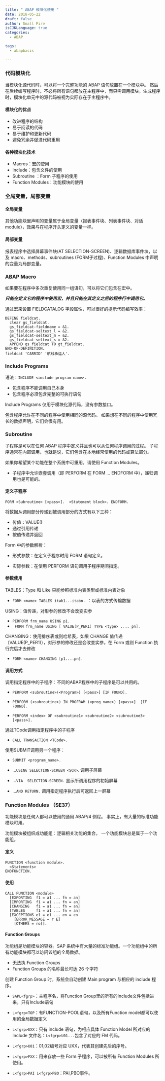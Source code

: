 ```yaml
---
title: " ABAP 模块化使用 "
date: 2018-05-22
draft: false
author: Small Fire
isCJKLanguage: true
categories: 
  - ABAP

tags: 
  - abapbasis

---
```


### 代码模块化

当模块化源代码时，可以将一个完整功能的 ABAP 语句放置在一个模块中。 然后在后续编写程序时，不必将所有语句都放在主程序中，而只需调用模块。生成程序时，模块化单元中的源代码被视为实际存在于主程序中。

#### 模块化的优点

- 改进程序的结构
- 易于阅读的代码
- 易于维护和更新代码
- 避免冗余并促进代码重用

#### 各种模块化技术

- Macros：宏的使用
- Include：包含文件的使用
- Subroutine ：Form 子程序的使用 
- Function Modules：功能模块的使用

### 全局变量，局部变量

#### 全局变量

其他功能块里声明的变量属于全局变量（报表事件块、列表事件块、对话 module），效果与在程序开头定义的变量一样。

#### 局部变量

报表程序中选择屏幕事件块(AT SELECTION-SCREEN)、逻辑数据库事件块，以及 macro、methods、subroutines (FORM子过程)、Function Modules 中声明的变量为局部变量。

### ABAP Macro

如果要在程序中多次重复使用同一组语句，可以将它们包含在宏中。

***只能在定义它的程序中使用宏，并且只能在其定义之后的程序行中调用它。***

通过宏来设置 FIELDCATALOG 字段属性，可以很好的提示代码编写效率：

```ABAP
DEFINE fieldcat.  
  clear gs_fieldcat.  
  gs_fieldcat-fieldname = &1.  
  gs_fieldcat-seltext_l = &2.  
  gs_fieldcat-seltext_m = &2.  
  gs_fieldcat-seltext_s = &2.
  APPEND gs_fieldcat TO gt_fieldcat.
END-OF-DEFINITION.
fieldcat 'CARRID' '航线承运人'.
```

### Include Programs

语法：`INCLUDE <include program name>.`

- 包含程序不能调用自己本身
- 包含程序必须包含完整的可执行语句

Include Programs 仅用于模块化源代码，没有参数接口。

包含程序允许在不同的程序中使用相同的源代码。 如果想在不同的程序中使用冗长的数据声明，它们会很有用。

### Subroutine

子程序是可以在任何 ABAP 程序中定义并且也可以从任何程序调用的过程。 子程序通常在内部调用，也就是说，它们包含在本地经常使用的代码或算法部分。

 如果你希望某个功能在整个系统中可重用，请使用 Function Modules。

- 子程序中允许嵌套调用（即 PERFORM 在 FORM ... ENDFORM 中），递归调用也是可能的。

#### 定义子程序

`FORM <Subroutine> [<pass>].  <Statement block>. ENDFORM.`

将数据从调用部分传递到被调用部分的方式有以下三种：

- 传值：VALUE()
- 通过引用传递
- 按值传递并返回

Form 中的参数解析：

- 形式参数：在定义子程序时用 FORM 语句定义。


- 实际参数：在使用 PERFORM 语句调用子程序期间指定。

#### 参数使用


TABLES：Type 和 Like 只能参照标准内表类型或标准内表对象

- `FORM <name> TABLES itab1...itabn. `：以表的方式传输数据

USING：值传递，对形参的修改不会改变实参

- `PERFORM frm_name USING p1.`
- ` FORM frm_name USING [ VALUE(P_PER1) TYPE <type> .... pn].`

CHANGING：使用排序表或则哈希表，如果 CHANGE 值传递（VALUE(P_PER1)），对形参的修改还是会改变实参，在 Form 或则 Function 执行完后才去修改

- `FORM <name> CHANGING [p1....pn].`

#### 调用方式

调用指定程序中的子程序：不同的ABAP程序中的子程序是可以共用的。

- `PERFORM <subroutine>(<Program>) [<pass>] [IF FOUND].`

- `PERFORM (<subroutine>) IN PROFRAM (<prog_name>) [<pass>]  [IF FOUND].`
- `PERFORM <index> OF <subroutine1> <subroutine2> <subroutine3> [<pass>].`

通过TCode调用指定程序中的子程序

- `CALL TRANSACTION <TCode>.  `

使用SUBMIT调用另一个程序：

- `SUBMIT <program_name>.`


-  ...`USING SELECTION-SCREEN <SCR>`. 调用子屏幕
-  ...`VIA  SELECTION-SCREEN.`  显示所调用程序的初始屏幕
-  ...`AND RETURN.` 调用指定程序执行后可返回上一屏幕

### Function Modules （SE37）

功能模块是任何人都可以使用的通用 ABAP/4 例程。 事实上，有大量的标准功能模块可用。

功能模块被组织成功能组：逻辑相关功能的集合。 一个功能模块总是属于一个功能组。

#### 定义

```ABAP
FUNCTION <function module>.
  <Statements>
ENDFUNCTION.
```

#### 使用

```ABAP
CALL FUNCTION <module>
  [EXPORTING  f1 = a1 ... fn = an]
  [IMPORTING  f1 = a1 ... fn = an]
  [CHANGING   f1 = a1 ... fn = an]
  [TABLES     f1 = a1 ... fn = an]
  [EXCEPTIONS e1 = e1 ... en = en 
    [ERROR_MESSAGE = r E]   
    [OTHERS = ro]].
```

#### Function Groups 

功能组是功能模块的容器。SAP 系统中有大量的标准功能组。一个功能组中的所有功能模块都可以访问该组的全局数据。

- 无法执 Function Groups 
- Function Groups 的名称最长可达 26 个字符

创建 Function Group 时，系统会自动创建 Main program 与相应的 include 程序。

- `SAPL<fgrp>`：主程序名，将Function Group里的所有的Include文件包括进来，只有Include语句

- `L<fgrp>TOP`：有FUNCTION-POOL语句，以及所有Function model都可以使用的全局数据定义

- `L<fgrp>UXX`：只有 include 语句，为相应具体 Function Model 所对应的 Include 文件名：`L<fgrp>U01...`包含了对应的 FM 代码。

- `L<fgrp>U01`：01,02编号对应 UXX，代表其创建先后的序号。

- `L<fgrp>FXX`：用来存放一些 Form 子程序，可以被所有 Function Modules 所使用。

- `L<fgrp>PAI L<fgrp>PBO`：PAI,PBO事件。

